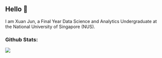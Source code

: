 ## Hello 👋

<p>I am Xuan Jun, a Final Year Data Science and Analytics Undergraduate at the National University of Singapore (NUS).</p>

### Github Stats:
<a href=""> <img align="center" src="https://github-readme-stats.vercel.app/api?username=xuan-jun&show_icons=true&theme=swift&count_private=true&line_height=40"/> </a>